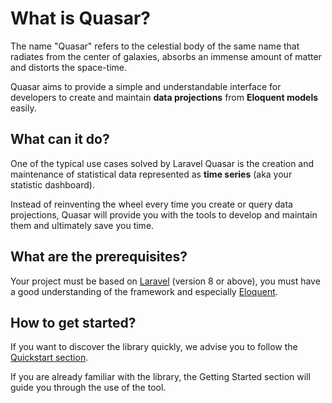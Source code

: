 # What is Quasar?

The name "Quasar" refers to the celestial body of the same name that radiates from the center of galaxies, absorbs an immense amount of matter and distorts the space-time.

Quasar aims to provide a simple and understandable interface for developers to create and maintain **data projections** from **Eloquent models** easily.

## What can it do?

One of the typical use cases solved by Laravel Quasar is the creation and maintenance of statistical data represented as **time series** (aka your statistic dashboard).

Instead of reinventing the wheel every time you create or query data projections, Quasar will provide you with the tools to develop and maintain them and ultimately save you time.

## What are the prerequisites?

Your project must be based on [Laravel](https://laravel.com) (version 8 or above), you must have a good understanding of the framework and especially [Eloquent](https://laravel.com/docs/8.x/eloquent).

## How to get started?

If you want to discover the library quickly, we advise you to follow the [Quickstart section](/docs/quickstart).

If you are already familiar with the library, the Getting Started section will guide you through the use of the tool.

